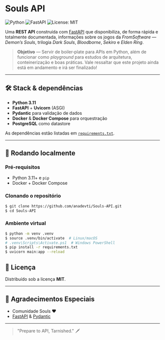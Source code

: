 # Souls API

![Python](https://img.shields.io/badge/Python-3.11+-3776AB?logo=python&logoColor=white)
![FastAPI](https://img.shields.io/badge/FastAPI-0.110+-009688?logo=fastapi&logoColor=white)
![License: MIT](https://img.shields.io/badge/License-MIT-yellow.svg)

Uma **REST API** construída com [FastAPI](https://fastapi.tiangolo.com/) que disponibiliza, de forma rápida e totalmente documentada, informações sobre os jogos da _FromSoftware_ — _Demon’s Souls_, trilogia _Dark Souls_, _Bloodborne_, _Sekiro_ e _Elden Ring_.

> **Objetivo** — Servir de boiler‑plate para APIs em Python, além de funcionar como _playground_ para estudos de arquitetura, conteinerização e boas práticas.
> Vale ressaltar que este projeto ainda está em andamento e irá ser finalizado!

---

## 🛠️ Stack & dependências

* **Python 3.11**
* **FastAPI** + **Uvicorn** (ASGI)
* **Pydantic** para validação de dados
* **Docker** & **Docker Compose** para orquestração
* **PostgreSQL** como datastore

As dependências estão listadas em [`requirements.txt`](requirements.txt).

---

## 🚀 Rodando localmente

### Pré‑requisitos

* Python 3.11+ e `pip`
* Docker + Docker Compose

### Clonando o repositório

```bash
$ git clone https://github.com/anadevti/Souls-API.git
$ cd Souls-API
```

### Ambiente virtual

```bash
$ python -m venv .venv
$ source .venv/bin/activate  # Linux/macOS
# .venv\Scripts\Activate.ps1  # Windows PowerShell
$ pip install -r requirements.txt
$ uvicorn main:app --reload
```

## 📜 Licença

Distribuído sob a licença **MIT**.

---

## 🙏 Agradecimentos Especiais

* Comunidade Souls ❤
* [FastAPI](https://fastapi.tiangolo.com/) & [Pydantic](https://docs.pydantic.dev/)

---

> "Prepare to API, Tarnished." 🗡️
